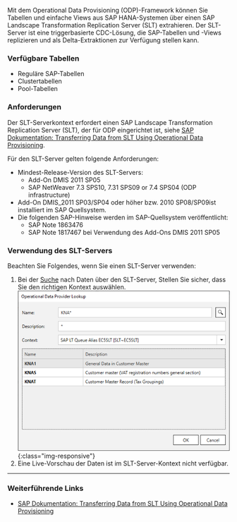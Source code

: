Mit dem Operational Data Provisioning (ODP)-Framework können Sie Tabellen und einfache Views aus SAP HANA-Systemen über einen SAP Landscape Transformation Replication Server (SLT) extrahieren.
Der SLT-Server ist eine triggerbasierte CDC-Lösung, die SAP-Tabellen und -Views replizieren und als Delta-Extraktionen zur Verfügung stellen kann.

### Verfügbare Tabellen

- Reguläre SAP-Tabellen
- Clustertabellen
- Pool-Tabellen

### Anforderungen

Der SLT-Serverkontext erfordert einen SAP Landscape Transformation Replication Server (SLT), der für ODP eingerichtet ist, siehe [SAP Dokumentation: Transferring Data from SLT Using Operational Data Provisioning](https://help.sap.com/docs/SAP_NETWEAVER_750/ccc9cdbdc6cd4eceaf1e5485b1bf8f4b/6ca2eb9870c049159de25831d3269f3f.html?locale=en-US).

Für den SLT-Server gelten folgende Anforderungen:

- Mindest-Release-Version des SLT-Servers:
	- Add-On DMIS 2011 SP05 
	- SAP NetWeaver 7.3 SPS10, 7.31 SPS09 or 7.4 SPS04 (ODP infrastructure)
- Add-On DMIS_2011 SP03/SP04 oder höher bzw. 2010 SP08/SP09ist installiert im SAP Quellsystem.
- Die folgenden SAP-Hinweise werden im SAP-Quellsystem veröffentlicht:
	- SAP Note 1863476 
	- SAP Note 1817467 bei Verwendung des Add-Ons DMIS 2011 SP05

### Verwendung des SLT-Servers

Beachten Sie Folgendes, wenn Sie einen SLT-Server verwenden:
1. Bei der [Suche](./odp-define) nach Daten über den SLT-Server, Stellen Sie sicher, dass Sie den richtigen Kontext auswählen.
![ODP SLT-Server](/img/content/odp/odp-component-slt-server.png){:class="img-responsive"}
2. Eine Live-Vorschau der Daten ist im SLT-Server-Kontext nicht verfügbar. 

***
### Weiterführende Links
- [SAP Dokumentation: Transferring Data from SLT Using Operational Data Provisioning](https://help.sap.com/docs/SAP_NETWEAVER_750/ccc9cdbdc6cd4eceaf1e5485b1bf8f4b/6ca2eb9870c049159de25831d3269f3f.html?locale=en-US)

<!---
2. The **Delta Update** option is selected by default. The full data load is not available when using an SLT server.
-->